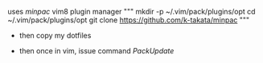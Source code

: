 uses _minpac_ vim8 plugin manager
"""
mkdir -p ~/.vim/pack/plugins/opt
cd ~/.vim/pack/plugins/opt
git clone https://github.com/k-takata/minpac
"""

* then copy my dotfiles

* then once in vim, issue command _PackUpdate_


